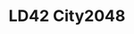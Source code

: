 ---
layout: post
categories: gamejam
tag: snapshot
title: "LD42 City2048"
img: assets/gamejam/city2048.png
direct-link: https://shrekshao.itch.io/city2048
---